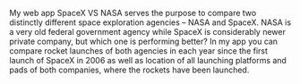My web app SpaceX VS NASA serves the purpose to compare two distinctly different space exploration agencies – NASA and SpaceX. 
NASA is a very old federal government agency while SpaceX is considerably newer private company, but which one is performing better? 
In my app you can compare rocket launches of both agencies in each year since the first launch of SpaceX in 2006 as well as location of all launching platforms and pads of both companies, where the rockets have been launched.
